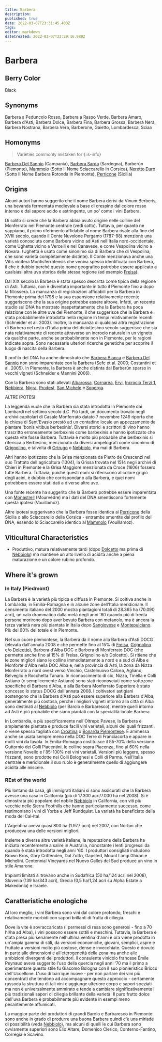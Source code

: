 ```yaml
---
title: Barbera
description: 
published: true
date: 2022-03-07T23:31:45.403Z
tags: 
editor: markdown
dateCreated: 2022-03-07T23:29:16.980Z
---
```


# Barbera

## Berry Color
Black

## Synonyms
Barbera a Peduncolo Rosso, Barbera a Raspo Verde, Barbera Amaro, Barbera d'Asti, Barbera Dolce, Barbera Fina, Barbera Grossa, Barbera Nera, Barbera Nostrana, Barbera Vera, Barberone, Gaietto, Lombardesca, Sciaa

## Homonyms
> Varieties commonly mistaken for 
{.is-info}

[Barbera Del Sannio](/vitigni/bacca-nera/barbera-del-sannio) (Campania), [Barbera Sarda](/vitigni/bacca-nera/barbera-sarda) (Sardegna), Barberùn (Piemonte), [Mammolo](/vitigni/bacca-nera/mammolo) (Sotto Il Nome Sciaccarello In Corsica), [Neretto Duro](/vitigni/bacca-nera/neretto-duro) (Sotto Il Nome Barbera Rotonda In Piemonte), [Perricone](/vitigni/bacca-nera/perricone) (Sicilia)

## Origins
Alcuni autori hanno suggerito che il nome Barbera derivi da Vinum Berberis, una bevanda fermentata medievale a base di crespino dal colore rosso intenso e dal sapore acido e astringente, un po' come i vini Barbera.

Di solito si crede che la Barbera abbia avuto origine nelle colline del Monferrato nel Piemonte centrale (vedi sotto). Tuttavia, per quanto ne sappiamo, il primo riferimento affidabile al nome Barbera risale alla fine del XVIII secolo, quando il Conte Nuvolone Pergamo (1787-98) menzionò una varietà conosciuta come Barbera vicino ad Asti nell'Italia nord-occidentale, come Ughetta vicino a Vercelli e nel Canavese, e come Vespolina vicino a Novara. (Ughetta è usato come sinonimo sia di Barbera che di Vespolina, che sono varietà completamente distinte). Il Conte menzionava anche una Vitis vinifera Montisferratensis che veniva spesso identificata con Barbera, il che è dubbio perché questo nome geografico potrebbe essere applicato a qualsiasi altra uva storica della stessa regione (ad esempio [Freisa](/vitigni/bacca-nera/freisa)).

Dal XIX secolo la Barbera è stata spesso descritta come tipica della regione di Asti. Tuttavia, non è diventata importante in tutto il Piemonte fino a dopo la fillossera. La mancanza di registrazioni affidabili per la Barbera in Piemonte prima del 1798 e la sua espansione relativamente recente suggeriscono che la sua origine potrebbe essere altrove. Infatti, un recente studio sul DNA ha mostrato inaspettatamente che la Barbera ha poca relazione con le altre uve del Piemonte, il che suggerisce che la Barbera è stata probabilmente introdotta nella regione in tempi relativamente recenti (Schneider et al. 2003). Inoltre, la mancanza di qualsiasi altra registrazione di Barbera nel resto d'Italia prima del diciottesimo secolo suggerisce che sia nata relativamente di recente attraverso un incrocio naturale in un vigneto da qualche parte, anche se probabilmente non in Piemonte, per le ragioni indicate sopra. Sono necessarie ulteriori ricerche genetiche per scoprire il luogo di nascita della Barbera.

Il profilo del DNA ha anche dimostrato che [Barbera Bianca](/vitigni/Italia/bacca-bianca/barbera-bianca) e [Barbera Del Sannio](/vitigni/bacca-nera/barbera-del-sannio) non sono imparentate con la Barbera (Sefc et al. 2000; Costantini et al. 2005). In Piemonte, la Barbera è anche distinta dal Barberùn sparso in vecchi vigneti (Schneider e Mannini 2006).

Con la Barbera sono stati allevati [Albarossa](/vitigni/bacca-nera/albarossa), [Cornarea](/vitigni/bacca-nera/cornarea), [Ervi](/vitigni/bacca-nera/ervil), [Incrocio Terzi 1](/vitigni/bacca-nera/incrocio-terzi-1), [Nebbiera](/vitigni/bacca-nera/nebbiera), [Nigra](/vitigni/bacca-nera/nigra), [Prodest](/vitigni/bacca-nera/prodest), [San Michele](/vitigni/bacca-nera/san-michele) e [Soperga](/vitigni/bacca-nera/soperga).

ALTRE IPOTESI

La leggenda vuole che la Barbera sia stata introdotta in Piemonte dai Lombardi nel settimo secolo d.C. Più tardi, un documento trovato negli archivi capitolari di Casale Monferrato datato 7 novembre 1249 riporta che la chiesa di Sant'Evasio prestò ad un contadino locale un appezzamento da piantare 'bonis vitibus berbexinis'. Diversi storici e scrittori di vino hanno trascritto erroneamente berbexinis come barbexinis e hanno ipotizzato che questa vite fosse Barbera. Tuttavia è molto più probabile che berbexinis si riferisca a Berbesino, menzionato da diversi ampelografi come sinonimo di [Grignolino](/vitigni/bacca-nera/grignolino), e talvolta di [Ortrugo](/vitigni/bacca-bianca/ortrugo) o [Nebbiolo](/vitigni/Italia/bacca-nera/nebbiolo), ma mai di Barbera.

Altri hanno ipotizzato che la Grisa menzionata da Pietro de Crescenzi nel suo Trattato dell'agricoltura (1304), la Grissa trovata nel 1514 negli archivi di Chieri in Piemonte e la Grisa Maggiore menzionata da Croce (1606) fossero tutte Barbera. Tuttavia, poiché questi nomi si riferiscono al colore grigio degli acini, è dubbio che corrispondano alla Barbera, e quei nomi potrebbero essere stati dati a diverse altre uve.

Una fonte recente ha suggerito che la Barbera potrebbe essere imparentata con [Monastrell](/vitigni/bacca-nera/monastrell) (Mourvèdre) ma i dati del DNA smentiscono fortemente questa ipotesi (Vouillamoz).

Altre ipotesi suggerivano che la Barbera fosse identica al [Perricone](/vitigni/bacca-nera/perricone) della Sicilia o allo Sciaccarello della Corsica - entrambe smentite dal profilo del DNA, essendo lo Sciaccarello identico al [Mammolo](/vitigni/bacca-nera/mammolo) (Vouillamoz).

## Viticultural Characteristics
- Produttivo, matura relativamente tardi (dopo [Dolcetto](/vitigni/bacca-nera/dolcetto) ma prima di [Nebbiolo](/vitigni/Italia/bacca-nera/nebbiolo)) ma mantiene un alto livello di acidità anche a piena maturazione e un colore rubino profondo.

## Where it's grown

### In Italy (Piedmont)
La Barbera è la varietà più tipica e diffusa in Piemonte. Si coltiva anche in Lombardia, in Emilia-Romagna e in alcune zone dell'Italia meridionale. Il censimento italiano del 2000 mostra piantagioni totali di 28.365 ha (70.090 acri), un calo drammatico dalla metà degli anni '80 quando più di trenta persone morirono dopo aver bevuto Barbera con metanolo, ma è ancora la terza varietà nera più piantata in Italia dopo [Sangiovese](/vitigni/Italia/bacca-nera/sangiovese) e [Montepulciano](/vitigni/Italia/bacca-nera/montepulciano). Più del 60% del totale è in Piemonte.

Nel suo cuore piemontese, la Barbera dà il nome alla Barbera d'Asti DOCG (elevata dall'annata 2008 e che permette fino al 15% di [Freisa](/vitigni/bacca-nera/freisa), [Grignolino](/vitigni/bacca-nera/grignolino) e/o [Dolcetto](/vitigni/bacca-nera/dolcetto)), Barbera d'Alba DOC e Barbera di Monferrato DOC (che permette anche fino al 15% di Freisa, Grignolino e/o Dolcetto). Si ritiene che le zone migliori siano le colline immediatamente a nord e a sud di Alba e Monforte d'Alba nella DOC Alba e, nella provincia di Asti, la zona da Nizza Monferrato a nord ovest verso Vinchio, Castelnuovo Calcea, Agliano, Belveglio e Rocchetta Tanaro. In riconoscimento di ciò, Nizza, Tinella e Colli Astiano (o semplicemente Astiano) sono stati riconosciuti come sottozone specifiche di Barbera d'Alba, e alla Barbera Monferrato Superiore è stato concesso lo status DOCG dall'annata 2008. I coltivatori astigiani sostengono che la Barbera d'Asti può essere superiore alla Barbera d'Alba, generalmente più costosa, perché i migliori vigneti intorno alla città di Alba sono destinati al [Nebbiolo](/vitigni/Italia/bacca-nera/nebbiolo) (per Barolo e Barbaresco), mentre quelli intorno ad Asti è più probabile che siano piantati con la specialità locale Barbera.

In Lombardia, e più specificamente nell'Oltrepò Pavese, la Barbera è ampiamente piantata e produce facili vini varietali, alcuni dei quali frizzanti, o viene spesso tagliata con [Croatina](/vitigni/bacca-nera/croatina) o [Bonarda Piemontese](/vitigni/bacca-nera/bonarda-piemontese). È ammessa anche se usata sempre meno nella DOC Terre di Franciacorta e appare in molti vini da tavola. In Emilia-Romagna costituisce il 55-70% della versione Guttornio dei Colli Piacentini, le colline sopra Piacenza, fino al 60% nella versione Novello e l'85-100% nei vini varietali. Versioni più leggere, spesso frizzanti, sono prodotte nei Colli Bolognesi e Colli di Parma. Nell'Italia centrale e meridionale il suo ruolo è generalmente quello di aggiungere acidità alle miscele.

### REst of the world

Più lontano da casa, gli immigrati italiani si sono assicurati che la Barbera avesse una casa in California (più di 17.300 acri/7.000 ha nel 2008). Si è dimostrata più popolare del nobile [Nebbiolo](/vitigni/Italia/bacca-nera/nebbiolo) in California, con viti più vecchie nelle Sierra Foothills che hanno particolarmente successo, come testimoniano i vini di Yorba e Jeff Rundquist. La varietà ha beneficiato della moda del Cal-Ital.

L'Argentina aveva quasi 800 ha (1.977 acri) nel 2007, con Norton che produceva una delle versioni migliori.

Insieme a diverse altre varietà italiane, la reputazione della Barbera ha iniziato recentemente a salire in Australia, nonostante i lenti progressi da quando è stata introdotta negli anni '60. I produttori consigliati includono Brown Bros, Gary Crittenden, Dal Zotto, Gapsted, Mount Langi Ghiran e Michelini. Centennial Vineyards nel Nuovo Galles del Sud produce un vino in stile Amarone.

Impianti limitati si trovano anche in Sudafrica (50 ha/124 acri nel 2008), Slovenia (139 ha/343 acri), Grecia (0,5 ha/1,24 acri su Alpha Estate a Makedonía) e Israele.

## Caratteristiche enologiche
Al loro meglio, i vini Barbera sono vini dal colore profondo, freschi e relativamente morbidi con sapori brillanti di frutta di ciliegia.

Dove la vite è sovraccaricata (i permessi di resa sono generosi - fino a 70 hl/ha ad Alba), i vini possono essere sottili e meschini. Tuttavia, la Barbera è stata presa più seriamente nell'ultima ventina d'anni e ora viene prodotta in un'ampia gamma di stili, da versioni economiche, giovani, semplici, aspre e fruttate a versioni molto più costose, dense e invecchiate. Questo è dovuto in parte alle dimensioni e all'eterogeneità della zona ma anche alle ambizioni divergenti dei produttori. Il consulente vinicolo francese Émile Peynaud aveva suggerito l'uso della quercia negli anni '70 ma il primo a sperimentare questo stile fu Giacomo Bologna con il suo pionieristico Bricco dell'Uccellone. L'uso di barrique nuove - per non parlare dei vini più concentrati che tendono ad accompagnare questo approccio - certamente rassoda la struttura di tali vini e aggiunge ulteriore corpo e sapori speziati ma non è universalmente ammirato e tende a cambiare significativamente i più tradizionali sapori di ciliegia brillante della varietà. Il puro frutto dolce dell'uva Barbera è probabilmente più evidente in esempi meno pesantemente affumicati.

La maggior parte dei produttori di grandi Barolo e Barbaresco in Piemonte sono anche in grado di produrre una buona Barbera quindi c'è una miriade di possibilità (veda [Nebbiolo](/vitigni/Italia/bacca-nera/nebbiolo)), ma alcuni di quelli le cui Barbera sono ovviamente superiori sono Elio Altare, Domenico Clerico, Conterno-Fantino, Corregia e Scavino.
